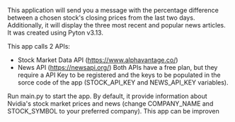 This application will send you a message with the percentage difference between a chosen stock's closing prices from the last two days. Additionally, it will display the three most recent and popular news articles. It was created using Pyton v3.13.

This app calls 2 APIs:
- Stock Market Data API (https://www.alphavantage.co/)
- News API (https://newsapi.org/)
Both APIs have a free plan, but they require a API Key to be registered and the keys to be populated in the sorce code of the app (STOCK_API_KEY and NEWS_API_KEY variables).

Run main.py to start the app. By default, it provide information about Nvidia's stock market prices and news (change COMPANY_NAME and STOCK_SYMBOL to your preferred company).
This app can be improven
